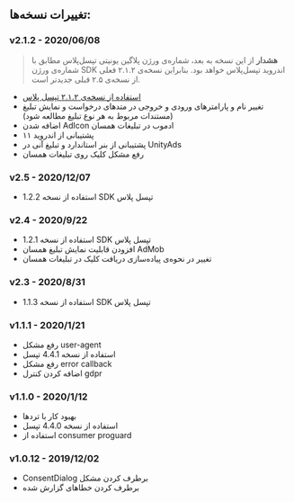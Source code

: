 ## تغییرات نسخه‌ها:

### v2.1.2 - 2020/06/08
> **هشدار** از این نسخه به بعد، شماره‌ی ورژن پلاگین یونیتی تپسل‌پلاس مطابق با شماره‌ی ورژن SDK اندروید تپسل‌پلاس خواهد بود. بنابراین نسخه‌ی ۲.۱.۲ فعلی از نسخه‌ی ۲.۵ قبلی جدیدتر است.


* [استفاده از نسخه‌ی ۲.۱.۲ تپسل پلاس](https://docs.tapsell.ir/plus-sdk/android/main/#v212---20210607)
* تغییر نام و پارامترهای ورودی و خروجی در متدهای درخواست و نمایش تبلیغ (مستندات مربوط به هر نوع تبلیغ مطالعه شود)
* اضافه شدن AdIcon ادموب در تبلیغات همسان
* پشتیبانی از اندروید ۱۱
* پشتیبانی از بنر استاندارد و تبلیغ آنی در UnityAds
* رفع مشکل کلیک روی تبلیغات همسان

### v2.5 - 2020/12/07
* استفاده از نسخه 1.2.2 SDK تپسل پلاس

### v2.4 - 2020/9/22
* استفاده از نسخه 1.2.1 SDK تپسل پلاس
* افزودن قابلیت نمایش تبلیغ همسان AdMob
* تغییر در نحوه‌ی پیاده‌سازی دریافت کلیک در تبلیغات همسان

### v2.3 - 2020/8/31
* استفاده از نسخه 1.1.3 SDK تپسل پلاس

### v1.1.1 - 2020/1/21
* رفع مشکل user-agent
* استفاده از نسخه 4.4.1 تپسل
* رفع مشکل error callback
* اضافه کردن کنترل gdpr

### v1.1.0 - 2020/1/12
* بهبود کار با تردها
* استفاده از نسخه 4.4.0 تپسل
* استفاده از consumer proguard

### v1.0.12 - 2019/12/02
* ConsentDialog برطرف کردن مشکل
* برطرف کردن خطاهای گزارش شده